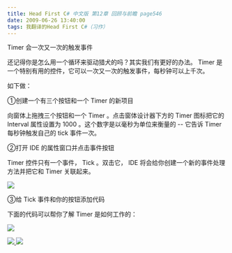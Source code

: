 ```yaml
---
title: Head First C# 中文版 第12章 回顾与前瞻 page546
date: 2009-06-26 13:40:00
tags: 我翻译的Head First C#（习作）
---
```

Timer  会一次又一次的触发事件

  

还记得你是怎么用一个循环来驱动猎犬的吗？其实我们有更好的办法。  Timer  是一个特别有用的控件，它可以一次又一次的触发事件，每秒钟可以上千次。

  

如下做：

  

①创建一个有三个按钮和一个  Timer  的新项目

  

向窗体上拖拽三个按钮和一个  Timer  。点击窗体设计器下方的  Timer  图标把它的  Interval  属性设置为  1000
。这个数字是以毫秒为单位来衡量的  \--  它告诉  Timer  每秒钟触发自己的  tick  事件一次。

  

②打开  IDE  的属性窗口并点击事件按钮

  

Timer  控件只有一个事件，  Tick  。双击它，  IDE  将会给你创建一个新的事件处理方法并把它和  Timer  关联起来。

  

![](https://p-blog.csdn.net/images/p_blog_csdn_net/cuipengfei1/EntryImages/20090626/2009-06-26_13-24-25.jpg)

③给  Tick  事件和你的按钮添加代码

  

下面的代码可以帮你了解  Timer  是如何工作的：

  

![](https://p-blog.csdn.net/images/p_blog_csdn_net/cuipengfei1/EntryImages/20090626/2009-06-26_13-30-34.jpg)



[ ![](https://profile.csdnimg.cn/5/2/5/3_cuipengfei1)
![](https://g.csdnimg.cn/static/user-reg-year/1x/11.png)
](https://blog.csdn.net/cuipengfei1)





